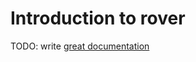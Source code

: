 # Introduction to rover

TODO: write [great documentation](http://jacobian.org/writing/great-documentation/what-to-write/)
